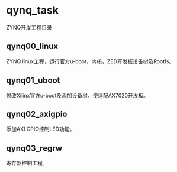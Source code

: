 # qynq_task
 ZYNQ开发工程目录

## qynq00_linux
 ZYNQ linux工程，运行官方u-boot，内核，ZED开发板设备树及Rootfs。

## qynq01_uboot
 修改Xilinx官方u-boot及添加设备树，使适配AX7020开发板。
 
## qynq02_axigpio
 添加AXI GPIO控制LED功能。

## qynq03_regrw
 寄存器控制工程。
